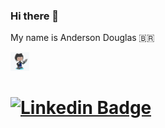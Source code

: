 <!-- <link href="css/style.css" rel="stylesheet"> -->

### Hi there 👋

My name is Anderson Douglas  🇧🇷

<!-- ![drawing](https://github.com/Andersondos/Andersondos/blob/master/assets/image/octocat-Anderson-2.png) -->
<img src="https://github.com/Andersondos/Andersondos/blob/master/assets/image/octocat-Anderson-2.png" width="30">
<h1>

[![Linkedin Badge](https://img.shields.io/badge/-AndersonDouglas-blue?style=flat-square&logo=Linkedin&logoColor=white&link=https://www.linkedin.com/in/anderson-santos-desenvolvedor/)](https://www.linkedin.com/in/anderson-santos-desenvolvedor/)

<!--
**Andersondos/Andersondos** is a ✨ _special_ ✨ repository because its `README.md` (this file) appears on your GitHub profile.

Here are some ideas to get you started:

- 🔭 I’m currently working on ...
- 🌱 I’m currently learning ...
- 👯 I’m looking to collaborate on ...
- 🤔 I’m looking for help with ...
- 💬 Ask me about ...
- 📫 How to reach me: ...
- 😄 Pronouns: ...
- ⚡ Fun fact: ...
-->
